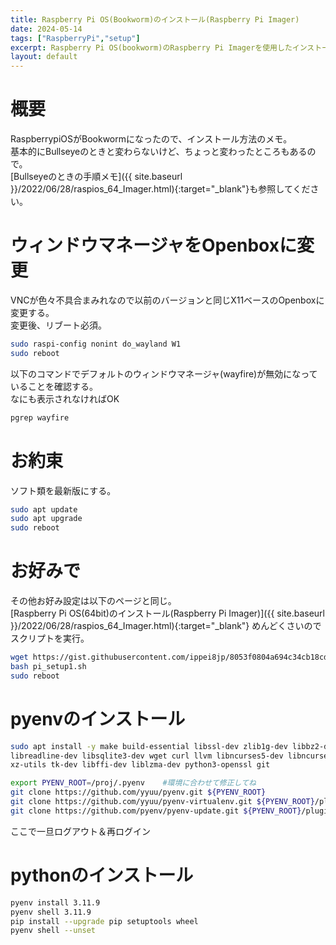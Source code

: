 ```yaml
---
title: Raspberry Pi OS(Bookworm)のインストール(Raspberry Pi Imager)
date: 2024-05-14
tags: ["RaspberryPi","setup"]
excerpt: Raspberry Pi OS(bookworm)のRaspberry Pi Imagerを使用したインストールと初期設定。
layout: default
---
```


# 概要
RaspberrypiOSがBookwormになったので、インストール方法のメモ。  
基本的にBullseyeのときと変わらないけど、ちょっと変わったところもあるので。  
[Bullseyeのときの手順メモ]({{ site.baseurl }}/2022/06/28/raspios_64_Imager.html){:target="_blank"}も参照してください。    

# ウィンドウマネージャをOpenboxに変更
VNCが色々不具合まみれなので以前のバージョンと同じX11ベースのOpenboxに変更する。  
変更後、リブート必須。  
```bash
sudo raspi-config nonint do_wayland W1
sudo reboot 
```

以下のコマンドでデフォルトのウィンドウマネージャ(wayfire)が無効になっていることを確認する。  
なにも表示されなければOK  
```bash
pgrep wayfire
```

# お約束

ソフト類を最新版にする。  
```bash
sudo apt update
sudo apt upgrade 
sudo reboot 
```

# お好みで
その他お好み設定は以下のページと同じ。  
[Raspberry Pi OS(64bit)のインストール(Raspberry Pi Imager)]({{ site.baseurl }}/2022/06/28/raspios_64_Imager.html){:target="_blank"}
めんどくさいのでスクリプトを実行。  
```bash
wget https://gist.githubusercontent.com/ippei8jp/8053f0804a694c34cb18cd4035e0993c/raw/pi_setup1.sh
bash pi_setup1.sh 
sudo reboot 
```


# pyenvのインストール
```bash
sudo apt install -y make build-essential libssl-dev zlib1g-dev libbz2-dev \
libreadline-dev libsqlite3-dev wget curl llvm libncurses5-dev libncursesw5-dev \
xz-utils tk-dev libffi-dev liblzma-dev python3-openssl git

export PYENV_ROOT=/proj/.pyenv    #環境に合わせて修正してね
git clone https://github.com/yyuu/pyenv.git ${PYENV_ROOT}
git clone https://github.com/yyuu/pyenv-virtualenv.git ${PYENV_ROOT}/plugins/pyenv-virtualenv
git clone https://github.com/pyenv/pyenv-update.git ${PYENV_ROOT}/plugins/pyenv-update
```

ここで一旦ログアウト＆再ログイン

# pythonのインストール
```bash
pyenv install 3.11.9
pyenv shell 3.11.9 
pip install --upgrade pip setuptools wheel
pyenv shell --unset 
```


